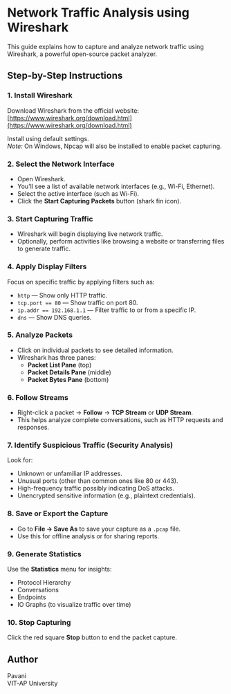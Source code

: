 # Network Traffic Analysis using Wireshark

This guide explains how to capture and analyze network traffic using Wireshark, a powerful open-source packet analyzer.


## Step-by-Step Instructions

### 1. Install Wireshark
Download Wireshark from the official website:  
[https://www.wireshark.org/download.html](https://www.wireshark.org/download.html)

Install using default settings.  
*Note:* On Windows, Npcap will also be installed to enable packet capturing.


### 2. Select the Network Interface
- Open Wireshark.
- You'll see a list of available network interfaces (e.g., Wi-Fi, Ethernet).
- Select the active interface (such as Wi-Fi).
- Click the **Start Capturing Packets** button (shark fin icon).


### 3. Start Capturing Traffic
- Wireshark will begin displaying live network traffic.
- Optionally, perform activities like browsing a website or transferring files to generate traffic.


### 4. Apply Display Filters
Focus on specific traffic by applying filters such as:

- `http` — Show only HTTP traffic.
- `tcp.port == 80` — Show traffic on port 80.
- `ip.addr == 192.168.1.1` — Filter traffic to or from a specific IP.
- `dns` — Show DNS queries.


### 5. Analyze Packets
- Click on individual packets to see detailed information.
- Wireshark has three panes:
  - **Packet List Pane** (top)
  - **Packet Details Pane** (middle)
  - **Packet Bytes Pane** (bottom)


### 6. Follow Streams
- Right-click a packet → **Follow** → **TCP Stream** or **UDP Stream**.
- This helps analyze complete conversations, such as HTTP requests and responses.


### 7. Identify Suspicious Traffic (Security Analysis)
Look for:

- Unknown or unfamiliar IP addresses.
- Unusual ports (other than common ones like 80 or 443).
- High-frequency traffic possibly indicating DoS attacks.
- Unencrypted sensitive information (e.g., plaintext credentials).


### 8. Save or Export the Capture
- Go to **File → Save As** to save your capture as a `.pcap` file.
- Use this for offline analysis or for sharing reports.


### 9. Generate Statistics
Use the **Statistics** menu for insights:

- Protocol Hierarchy
- Conversations
- Endpoints
- IO Graphs (to visualize traffic over time)


### 10. Stop Capturing
Click the red square **Stop** button to end the packet capture.


## Author

Pavani  
VIT-AP University  

